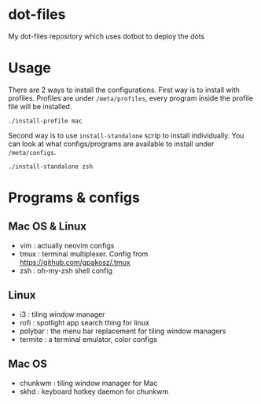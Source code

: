 # dot-files
My dot-files repository which uses dotbot to deploy the dots

# Usage
There are 2 ways to install the configurations. First way is to install with profiles. Profiles are under `/meta/profiles`, every program inside the profile file will be installed.

`./install-profile mac`

Second way is to use `install-standalone` scrip to install individually. You can look at what configs/programs are available to install under `/meta/configs`.

`./install-standalone zsh`


# Programs & configs

## Mac OS & Linux
- vim : actually neovim configs
- tmux : terminal multiplexer. Config from https://github.com/gpakosz/.tmux
- zsh : oh-my-zsh shell config


## Linux
- i3 : tiling window manager
- rofi : spotlight app search thing for linux
- polybar : the menu bar replacement for tiling window managers
- termite : a terminal emulator, color configs

## Mac OS
- chunkwm : tiling window manager for Mac
- skhd : keyboard hotkey daemon for chunkwm

